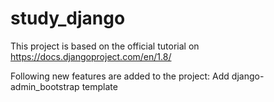 # study_django
This project is based on the official tutorial on https://docs.djangoproject.com/en/1.8/

Following new features are added to the project:
  Add django-admin_bootstrap template
